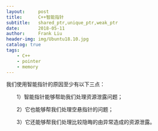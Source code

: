 ```yaml
---
layout:     post
title:      C++智能指针
subtitle:   shared_ptr,unique_ptr,weak_ptr
date:       2018-05-11
author:     Frank Liu
header-img: img/Ubuntu18.10.jpg
catalog: true
tags:
    - C++
    - pointer
    - memory
---
```


我们使用智能指针的原因至少有以下三点：

　　1）智能指针能够帮助我们处理资源泄露问题；

　　2）它也能够帮我们处理空悬指针的问题；

　　3）它还能够帮我们处理比较隐晦的由异常造成的资源泄露。